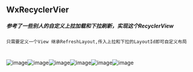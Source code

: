 ## WxRecyclerVier
##### 参考了一些别人的自定义上拉加载和下拉刷新，实现这个RecyclerView
    只需要定义一个View 继承RefreshLayout,传入上拉和下拉的LayoutId即可自定义布局
#
![image](https://github.com/mochixuan/WxRecyclerView/blob/master/WxRecyclerView/image/1.png)![image](https://github.com/mochixuan/WxRecyclerView/blob/master/WxRecyclerView/image/2.png)![image](https://github.com/mochixuan/WxRecyclerView/blob/master/WxRecyclerView/image/3.png)![image](https://github.com/mochixuan/WxRecyclerView/blob/master/WxRecyclerView/image/4.png)![image](https://github.com/mochixuan/WxRecyclerView/blob/master/WxRecyclerView/image/5.png)![image](https://github.com/mochixuan/WxRecyclerView/blob/master/WxRecyclerView/image/6.png)
